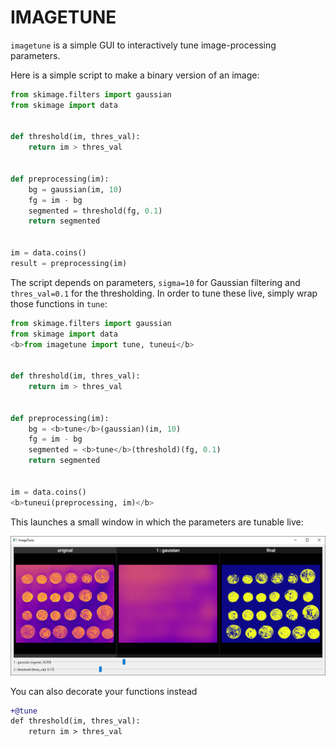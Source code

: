 # IMAGETUNE

`imagetune` is a simple GUI to interactively tune image-processing parameters.


Here is a simple script to make a binary version of an image:

```python
from skimage.filters import gaussian
from skimage import data


def threshold(im, thres_val):
    return im > thres_val


def preprocessing(im):
    bg = gaussian(im, 10)
    fg = im - bg
    segmented = threshold(fg, 0.1)
    return segmented


im = data.coins()
result = preprocessing(im)
```

The script depends on parameters, `sigma=10` for Gaussian filtering and `thres_val=0.1` for the thresholding.
In order to tune these live, simply wrap those functions in `tune`:

```python
from skimage.filters import gaussian
from skimage import data
<b>from imagetune import tune, tuneui</b>


def threshold(im, thres_val):
    return im > thres_val


def preprocessing(im):
    bg = <b>tune</b>(gaussian)(im, 10)
    fg = im - bg
    segmented = <b>tune</b>(threshold)(fg, 0.1)
    return segmented


im = data.coins()
<b>tuneui(preprocessing, im)</b>
```

This launches a small window in which the parameters are tunable live:

![ImageTune](.github/imgs/example1.png)

You can also decorate your functions instead

```diff
+@tune
def threshold(im, thres_val):
    return im > thres_val
```

